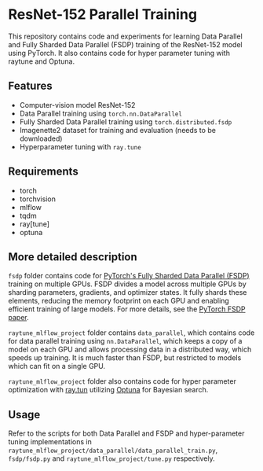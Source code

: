# ResNet-152 Parallel Training

This repository contains code and experiments for learning Data Parallel and Fully Sharded Data Parallel (FSDP) training of the ResNet-152 model using PyTorch. It also contains code for hyper parameter tuning with raytune and Optuna.

## Features
- Computer-vision model ResNet-152
- Data Parallel training using `torch.nn.DataParallel`
- Fully Sharded Data Parallel training using `torch.distributed.fsdp`
- Imagenette2 dataset for training and evaluation (needs to be downloaded)
- Hyperparameter tuning with `ray.tune`

## Requirements
- torch
- torchvision
- mlflow
- tqdm
- ray[tune]
- optuna

## More detailed description
`fsdp` folder contains code for [PyTorch's Fully Sharded Data Parallel (FSDP)](https://pytorch.org/docs/stable/fsdp.html) training on multiple GPUs. FSDP divides a model across multiple GPUs by sharding parameters, gradients, and optimizer states. It fully shards these elements, reducing the memory footprint on each GPU and enabling efficient training of large models. For more details, see the [PyTorch FSDP paper](https://arxiv.org/abs/2304.11277).

`raytune_mlflow_project` folder contains `data_parallel`, which contains code for data parallel training using `nn.DataParallel`, which keeps a copy of a model on each GPU and allows processing data in a distributed way, which speeds up training. It is much faster than FSDP, but restricted to models which can fit on a single GPU.  

`raytune_mlflow_project` folder also contains code for hyper parameter optimization with [ray.tun](https://docs.ray.io/en/latest/tune/index.html) utilizing [Optuna](https://optuna.org/) for Bayesian search. 

## Usage
Refer to the scripts for both Data Parallel and FSDP and hyper-parameter tuning implementations in `raytune_mlflow_project/data_parallel/data_parallel_train.py`, `fsdp/fsdp.py` and `raytune_mlflow_project/tune.py` respectively.

